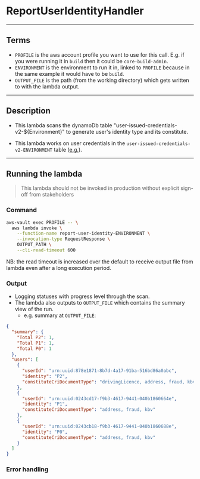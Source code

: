 # ReportUserIdentityHandler

---

## Terms

- `PROFILE` is the aws account profile you want to use for this call. E.g. if you were running it in `build` then it could be `core-build-admin`.
- `ENVIRONMENT` is the environment to run it in, linked to `PROFILE` because in the same example it would have to be `build`.
- `OUTPUT_FILE` is the path (from the working directory) which gets written to with the lambda output.

---

## Description

- This lambda scans the dynamoDb table "user-issued-credentials-v2-${Environment}" to generate user's identity type and its constitute.

- This lambda works on user credentials in the `user-issued-credentials-v2-ENVIRONMENT` table ([e.g.](https://eu-west-2.console.aws.amazon.com/dynamodbv2/home?region=eu-west-2#item-explorer?table=user-issued-credentials-v2-build)).

---

## Running the lambda

> This lambda should not be invoked in production without explicit sign-off from stakeholders

### Command

```bash
aws-vault exec PROFILE -- \
  aws lambda invoke \
    --function-name report-user-identity-ENVIRONMENT \
    --invocation-type RequestResponse \
    OUTPUT_PATH \
    --cli-read-timeout 600
```

NB: the read timeout is increased over the default to receive output file from lambda even after a long execution period.

### Output

- Logging statuses with progress level through the scan.
- The lambda also outputs to `OUTPUT_FILE` which contains the summary view of the run.
  - e.g. summary at `OUTPUT_FILE`:

```json
{
  "summary": {
    "Total P2": 1,
    "Total P1": 1,
    "Total P0": 1
  },
  "users": [
    {
      "userId": "urn:uuid:878e1871-8b7d-4a17-91ba-516bd86a0abc",
      "identity": "P2",
      "constituteCriDocumentType": "drivingLicence, address, fraud, kbv"
    },
    {
      "userId": "urn:uuid:0243cd17-f9b3-4617-9441-040b1860664e",
      "identity": "P1",
      "constituteCriDocumentType": "address, fraud, kbv"
    },
    {
      "userId": "urn:uuid:0243cb18-f9b3-4617-9441-040b1860688e",
      "identity": "P0",
      "constituteCriDocumentType": "address, fraud, kbv"
    }
  ]
}
```

### Error handling
